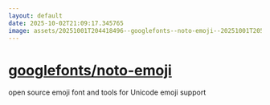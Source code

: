 ```yaml
---
layout: default
date: 2025-10-02T21:09:17.345765
image: assets/20251001T204418496--googlefonts--noto-emoji--20251001T205301816--cropped.png
---
```


# [googlefonts/noto-emoji](https://github.com/googlefonts/noto-emoji)

open source emoji font and tools for Unicode emoji support
